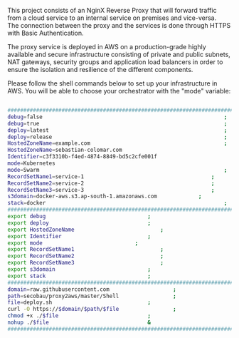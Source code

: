 This project consists of an NginX Reverse Proxy that will forward traffic from a cloud service to an internal service on premises and vice-versa.  
The connection between the proxy and the services is done through HTTPS with Basic Authentication.

The proxy service is deployed in AWS on a production-grade highly available and secure infrastructure consisting of private and public subnets, NAT gateways, security groups and application load balancers in order to ensure the isolation and resilience of the different components.

Please follow the shell commands below to set up your infrastructure in AWS.
You will be able to choose your orchestrator with the "mode" variable:

```BASH 

#########################################################################
debug=false                                                     	;
debug=true                                                     		;
deploy=latest                                                   	;
deploy=release                                                   	;
HostedZoneName=example.com                                  	 	;
HostedZoneName=sebastian-colomar.com                                   	;
Identifier=c3f3310b-f4ed-4874-8849-bd5c2cfe001f                         ;
mode=Kubernetes                                                       	;
mode=Swarm                                                       	;
RecordSetName1=service-1                                   		;
RecordSetName2=service-2                                   		;
RecordSetName3=service-3                                   		;
s3domain=docker-aws.s3.ap-south-1.amazonaws.com				;
stack=docker                                                     	;
#########################################################################
export debug								;
export deploy								;
export HostedZoneName							;
export Identifier							;
export mode								;
export RecordSetName1							;
export RecordSetName2							;
export RecordSetName3							;
export s3domain								;
export stack								;
#########################################################################
domain=raw.githubusercontent.com					;
path=secobau/proxy2aws/master/Shell					;
file=deploy.sh								;
curl -O https://$domain/$path/$file					;
chmod +x ./$file							;
nohup ./$file								&
#########################################################################


```

